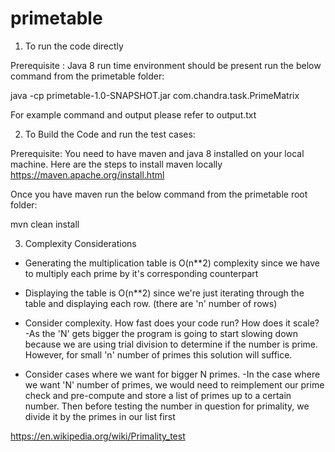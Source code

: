 # primetable

1) To run the code directly

Prerequisite : Java 8 run time environment should be present
run the below command from the primetable folder:

java -cp primetable-1.0-SNAPSHOT.jar com.chandra.task.PrimeMatrix <argument>

For example command and output please refer to output.txt 

2) To Build the Code and run the test cases:

Prerequisite: You need to have maven and java 8 installed on your local machine. 
Here are the steps to install maven locally
https://maven.apache.org/install.html

Once you have maven run the below command from the primetable root folder:

mvn clean install

3) Complexity Considerations

* Generating the multiplication table is O(n**2) complexity since we have to multiply each prime by it's corresponding counterpart

* Displaying the table is O(n**2) since we're just iterating through the table and displaying each row. (there are 'n' number of rows)

* Consider complexity. How fast does your code run? How does it scale? -As the 'N' gets bigger the program is going to start slowing down because we are using trial division to determine if the number is prime. However, for small 'n' number of primes this solution will suffice.

* Consider cases where we want for bigger N primes. -In the case where we want 'N' number of primes, we would need to reimplement our prime check and pre-compute and store a list of primes up to a certain number. Then before testing the number in question for primality, we divide it by the primes in our list first

https://en.wikipedia.org/wiki/Primality_test